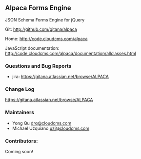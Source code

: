 ## Alpaca Forms Engine ##
JSON Schema Forms Engine for jQuery

Git: http://github.com/gitana/alpaca

Home: http://code.cloudcms.com/alpaca

JavaScript documentation: http://code.cloudcms.com/alpaca/documentation/allclasses.html

### Questions and Bug Reports
 * jira: https://gitana.atlassian.net/browse/ALPACA

### Change Log ##

https://gitana.atlassian.net/browse/ALPACA

### Maintainers
* Yong Qu     drq@cloudcms.com
* Michael Uzquiano     uzi@cloudcms.com

### Contributors:

Coming soon!